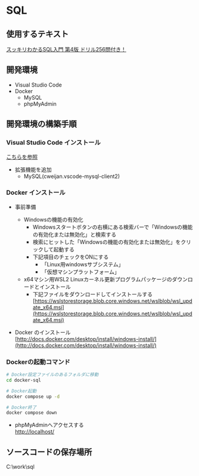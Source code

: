 # SQL

## 使用するテキスト

[スッキリわかるSQL入門 第4版 ドリル256問付き！](https://book.impress.co.jp/books/1123101107)

## 開発環境

- Visual Studio Code
- Docker
  - MySQL
  - phpMyAdmin

## 開発環境の構築手順

###  Visual Studio Code インストール

[こちらを参照](https://github.com/room202/vscode/)

- 拡張機能を追加
  - MySQL(cweijan.vscode-mysql-client2)

###  Docker インストール

- 事前準備
  - Windowsの機能の有効化
    - Windowsスタートボタンの右横にある検索バーで「Windowsの機能の有効化または無効化」と検索する
    - 検索にヒットした「Windowsの機能の有効化または無効化」をクリックして起動する
    - 下記項目のチェックをONにする
      - 「Linux用windowsサブシステム」
      - 「仮想マシンプラットフォーム」
  - x64マシン用WSL2 Linuxカーネル更新プログラムパッケージのダウンロードとインストール
    - 下記ファイルをダウンロードしてインストールする  
    [https://wslstorestorage.blob.core.windows.net/wslblob/wsl_update_x64.msi](https://wslstorestorage.blob.core.windows.net/wslblob/wsl_update_x64.msi)

- Docker のインストール  
[http://docs.docker.com/desktop/install/windows-install/](http://docs.docker.com/desktop/install/windows-install/)

 ### Dockerの起動コマンド

 ```bash
# Docker設定ファイルのあるフォルダに移動
cd docker-sql

# Docker起動
docker compose up -d

# Docker終了
docker compose down
```

- phpMyAdminへアクセスする  
[http://localhost/](http://localhost/)

## ソースコードの保存場所

C:\work\sql
